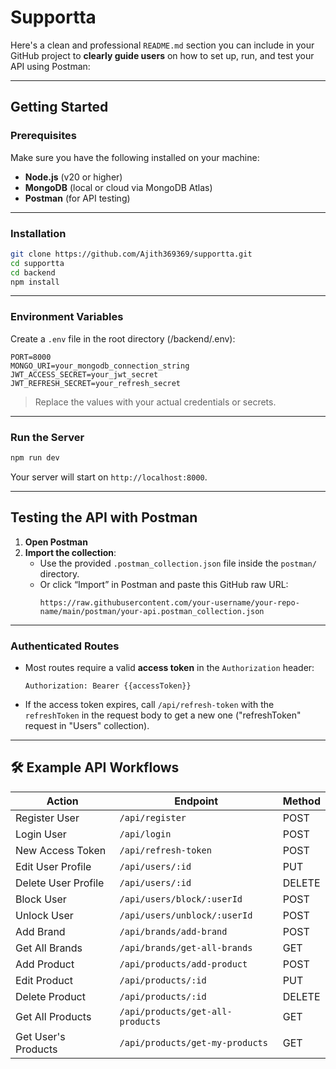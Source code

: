 # Supportta

Here's a clean and professional `README.md` section you can include in your GitHub project to **clearly guide users** on how to set up, run, and test your API using Postman:

---

## Getting Started

### Prerequisites
Make sure you have the following installed on your machine:
- **Node.js** (v20 or higher)
- **MongoDB** (local or cloud via MongoDB Atlas)
- **Postman** (for API testing)

---

### Installation

```bash
git clone https://github.com/Ajith369369/supportta.git
cd supportta
cd backend
npm install
```

---

### Environment Variables

Create a `.env` file in the root directory (/backend/.env):

```env
PORT=8000
MONGO_URI=your_mongodb_connection_string
JWT_ACCESS_SECRET=your_jwt_secret
JWT_REFRESH_SECRET=your_refresh_secret
```

> Replace the values with your actual credentials or secrets.

---

### Run the Server

```bash
npm run dev
```

Your server will start on `http://localhost:8000`.

---

## Testing the API with Postman

1. **Open Postman**
2. **Import the collection**:
   - Use the provided `.postman_collection.json` file inside the `postman/` directory.
   - Or click “Import” in Postman and paste this GitHub raw URL:
     ```
     https://raw.githubusercontent.com/your-username/your-repo-name/main/postman/your-api.postman_collection.json
     ```

---

### Authenticated Routes

- Most routes require a valid **access token** in the `Authorization` header:
  
  ```
  Authorization: Bearer {{accessToken}}
  ```

- If the access token expires, call `/api/refresh-token` with the `refreshToken` in the request body to get a new one ("refreshToken" request in "Users" collection).

---

## 🛠 Example API Workflows

| Action               | Endpoint                        | Method |
|----------------------|---------------------------------|--------|
| Register User        | `/api/register`                 | POST   |
| Login User           | `/api/login`                    | POST   |
| New Access Token     | `/api/refresh-token`            | POST   |
| Edit User Profile    | `/api/users/:id`                | PUT    |
| Delete User Profile  | `/api/users/:id`                | DELETE |
| Block User           | `/api/users/block/:userId`      | POST   |
| Unlock User          | `/api/users/unblock/:userId`    | POST   |
| Add Brand            | `/api/brands/add-brand`         | POST   |
| Get All Brands       | `/api/brands/get-all-brands`    | GET    |
| Add Product          | `/api/products/add-product`     | POST   |
| Edit Product         | `/api/products/:id`             | PUT    |
| Delete Product       | `/api/products/:id`             | DELETE |
| Get All Products     | `/api/products/get-all-products`| GET    |
| Get User's Products  | `/api/products/get-my-products` | GET    |

